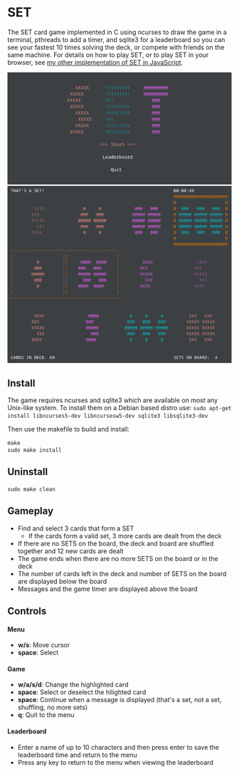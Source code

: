 # SET
The SET card game implemented in C using ncurses to draw the game in a terminal, pthreads to add a timer, and sqlite3 for a leaderboard so you can see your fastest 10 times solving the deck, or compete with friends on the same machine.  For details on how to play SET, or to play SET in your browser, see [my other implementation of SET in JavaScript](https://github.com/jpritcha3-14/set-card-game).

![title png](https://github.com/jpritcha3-14/set-card-game-c/blob/master/assets/title.png) ![game png](https://github.com/jpritcha3-14/set-card-game-c/blob/master/assets/game.png)

## Install
The game requires ncurses and sqlite3 which are available on most any Unix-like system.  To install them on a Debian based distro use: ```sudo apt-get install libncurses5-dev libncursesw5-dev sqlite3 libsqlite3-dev```

Then use the makefile to build and install:
```
make
sudo make install
```

## Uninstall
```
sudo make clean
```

## Gameplay
- Find and select 3 cards that form a SET
  - If the cards form a valid set, 3 more cards are dealt from the deck
- If there are no SETS on the board, the deck and board are shuffled together and 12 new cards are dealt
- The game ends when there are no more SETS on the board or in the deck
- The number of cards left in the deck and number of SETS on the board are displayed below the board
- Messages and the game timer are displayed above the board


## Controls
#### Menu
- **w/s**: Move cursor
- **space**: Select

#### Game
- **w/a/s/d**: Change the highlighted card 
- **space**: Select or deselect the hilighted card
- **space**: Continue when a message is displayed (that's a set, not a set, shuffling, no more sets)
- **q**: Quit to the menu

#### Leaderboard 
- Enter a name of up to 10 characters and then press enter to save the leaderboard time and return to the menu
- Press any key to return to the menu when viewing the leaderboard 
